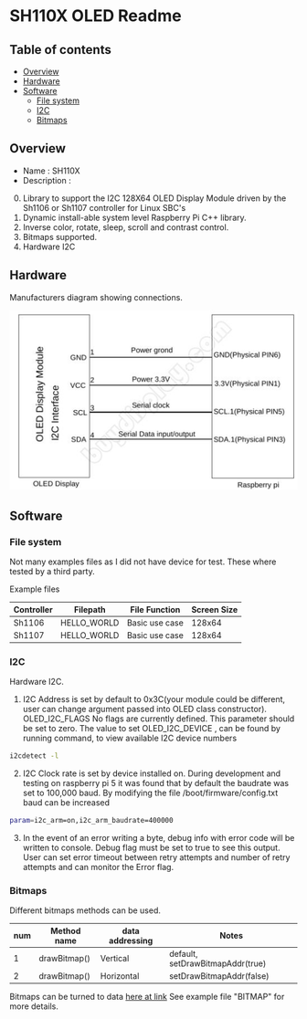 # SH110X OLED Readme

## Table of contents

  * [Overview](#overview)
  * [Hardware](#hardware)
  * [Software](#software)
	* [File system](#file-system)
	* [I2C](#i2c)
	* [Bitmaps](#bitmaps)


## Overview

* Name : SH110X
* Description :

0. Library to support the I2C 128X64 OLED Display Module
   driven by the Sh1106 or Sh1107 controller for Linux SBC's
1. Dynamic install-able system level Raspberry Pi C++ library.
2. Inverse color, rotate, sleep, scroll and contrast control.
3. Bitmaps supported.
4. Hardware I2C


## Hardware

Manufacturers diagram showing connections.

[![ Wiring Image](https://github.com/gavinlyonsrepo/SSD1306_OLED_RPI/blob/main/extras/image/wiring.jpg)](https://github.com/gavinlyonsrepo/SSD1306_OLED_RPI/blob/main/extras/image/wiring.jpg)

## Software

### File system

Not many examples files as I did not have device for test.
These where tested by a third party.

Example files 

| Controller | Filepath | File Function | Screen Size |
| ---- | ---- | ---- | ---- |
| Sh1106 | HELLO_WORLD | Basic use case | 128x64 |
| Sh1107 | HELLO_WORLD | Basic use case | 128x64 |

### I2C

Hardware I2C.

1. I2C Address is set by default to 0x3C(your module could be different, 
user can change argument passed into OLED class constructor). 
OLED_I2C_FLAGS No flags are currently defined. This parameter should be set to zero.
The value to set OLED_I2C_DEVICE , can be found by running command, to view available I2C device numbers

```sh
i2cdetect -l
```

2. I2C Clock rate is set by device installed on. During development and testing on raspberry pi 5
it was found that by default the baudrate was set to 100,000 baud. By modifying the file 
/boot/firmware/config.txt baud can be increased 

```sh
param=i2c_arm=on,i2c_arm_baudrate=400000
```

3. In the event of an error writing a byte, debug info with error code will be written to console. 
Debug flag must be set to true to see this output. User can set error timeout between retry attempts and number of retry attempts 
and can monitor the Error flag.

### Bitmaps

Different bitmaps methods can be used.

| num | Method name | data addressing | Notes |
| ------ | ------ | ------ | ------ |
| 1 | drawBitmap() |  Vertical | default, setDrawBitmapAddr(true) |
| 2 | drawBitmap() |  Horizontal | setDrawBitmapAddr(false) |

Bitmaps can be turned to data [here at link]( https://javl.github.io/image2cpp/)
See example file "BITMAP" for more details.
